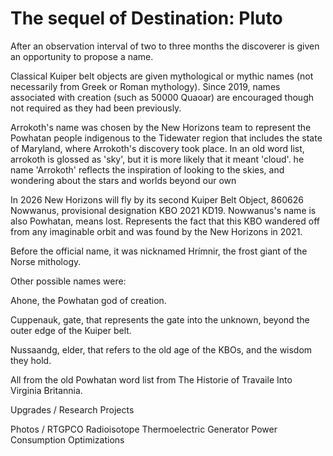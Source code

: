 # The sequel of Destination: Pluto

After an observation interval of two to three months the discoverer is given an opportunity to propose a name.

Classical Kuiper belt objects are given mythological or mythic names (not necessarily from Greek or Roman mythology). Since 2019, names associated with creation (such as 50000 Quaoar) are encouraged though not required as they had been previously.

Arrokoth's name was chosen by the New Horizons team to represent the Powhatan people indigenous to the Tidewater region that includes the state of Maryland, where Arrokoth's discovery took place. In an old word list, arrokoth is glossed as 'sky', but it is more likely that it meant 'cloud'. he name 'Arrokoth' reflects the inspiration of looking to the skies, and wondering about the stars and worlds beyond our own

In 2026 New Horizons will fly by its second Kuiper Belt Object, 860626 Nowwanus, provisional designation KBO 2021 KD19. Nowwanus's name is also Powhatan, means lost. Represents the fact that this KBO wandered off from any imaginable orbit and was found by the New Horizons in 2021.

Before the official name, it was nicknamed Hrímnir, the frost giant of the Norse mithology.

Other possible names were:

Ahone, the Powhatan god of creation.

Cuppenauk, gate, that represents the gate into the unknown, beyond the outer edge of the Kuiper belt.

Nussaandg, elder, that refers to the old age of the KBOs, and the wisdom they hold.

All from the old Powhatan word list from The Historie of Travaile Into Virginia Britannia.

Upgrades / Research Projects

Photos / RTGPCO Radioisotope Thermoelectric Generator Power Consumption Optimizations
